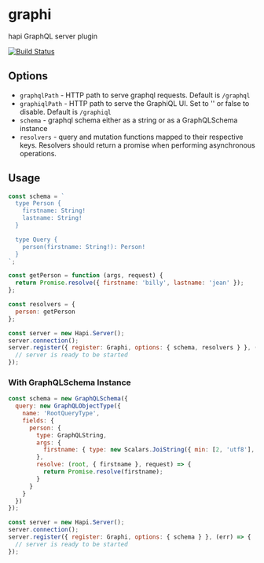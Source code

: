 # graphi
hapi GraphQL server plugin

[![Build Status](https://secure.travis-ci.org/geek/graphi.svg)](http://travis-ci.org/geek/graphi)


## Options

- `graphqlPath` - HTTP path to serve graphql requests. Default is `/graphql`
- `graphiqlPath` - HTTP path to serve the GraphiQL UI. Set to '' or false to disable. Default is `/graphiql`
- `schema` - graphql schema either as a string or as a GraphQLSchema instance
- `resolvers` - query and mutation functions mapped to their respective keys. Resolvers should return a promise when performing asynchronous operations.


## Usage

```javascript
const schema = `
  type Person {
    firstname: String!
    lastname: String!
  }

  type Query {
    person(firstname: String!): Person!
  }
`;

const getPerson = function (args, request) {
  return Promise.resolve({ firstname: 'billy', lastname: 'jean' });
};

const resolvers = {
  person: getPerson
};

const server = new Hapi.Server();
server.connection();
server.register({ register: Graphi, options: { schema, resolvers } }, (err) => {
  // server is ready to be started
});
```

### With GraphQLSchema Instance

```javascript
const schema = new GraphQLSchema({
  query: new GraphQLObjectType({
    name: 'RootQueryType',
    fields: {
      person: {
        type: GraphQLString,
        args: {
          firstname: { type: new Scalars.JoiString({ min: [2, 'utf8'], max: 10 }) }
        },
        resolve: (root, { firstname }, request) => {
          return Promise.resolve(firstname);
        }
      }
    }
  })
});

const server = new Hapi.Server();
server.connection();
server.register({ register: Graphi, options: { schema } }, (err) => {
  // server is ready to be started
});
```
